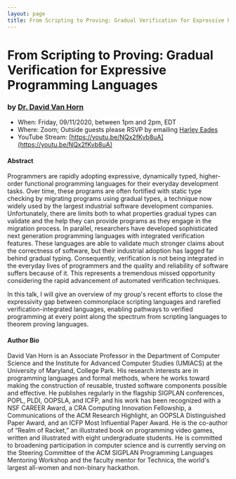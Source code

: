 ```yaml
---
layout: page
title: From Scripting to Proving: Gradual Verification for Expressive Programming Languages
---
```


From Scripting to Proving: Gradual Verification for Expressive Programming Languages
======
### by [Dr. David Van Horn](https://www.cs.umd.edu/~dvanhorn/)

- When: Friday, 09/11/2020, between 1pm and 2pm, EDT
- Where: Zoom; Outside guests please RSVP by emailing <a href="mailto:harley.eades@gmail.com">Harley Eades</a>
- YouTube Stream: [https://youtu.be/NQx2fKvb8uA](https://youtu.be/NQx2fKvb8uA)

#### Abstract

Programmers are rapidly adopting expressive, dynamically typed,
higher-order functional programming languages for their everyday
development tasks. Over time, these programs are often fortified with
static type checking by migrating programs using gradual types, a
technique now widely used by the largest industrial software
development companies. Unfortunately, there are limits both to what
properties gradual types can validate and the help they can provide
programs as they engage in the migration process. In parallel,
researchers have developed sophisticated next generation programming
languages with integrated verification features. These languages are
able to validate much stronger claims about the correctness of
software, but their industrial adoption has lagged far behind gradual
typing. Consequently, verification is not being integrated in the
everyday lives of programmers and the quality and reliability of
software suffers because of it. This represents a tremendous missed
opportunity considering the rapid advancement of automated
verification techniques.

In this talk, I will give an overview of my group's recent efforts to
close the expressivity gap between commonplace scripting languages and
rarefied verification-integrated languages, enabling pathways to
verified programming at every point along the spectrum from scripting
languages to theorem proving languages.

#### Author Bio

David Van Horn is an Associate Professor in the Department of Computer
Science and the Institute for Advanced Computer Studies (UMIACS) at
the University of Maryland, College Park. His research interests are
in programming languages and formal methods, where he works toward
making the construction of reusable, trusted software components
possible and effective. He publishes regularly in the flagship SIGPLAN
conferences, POPL, PLDI, OOPSLA, and ICFP, and his work has been
recognized with a NSF CAREER Award, a CRA Computing Innovation
Fellowship, a Communications of the ACM Research Highlight, an OOPSLA
Distinguished Paper Award, and an ICFP Most Influential Paper Award.
He is the co-author of “Realm of Racket,” an illustrated book on
programming video games, written and illustrated with eight
undergraduate students. He is committed to broadening participation in
computer science and is currently serving on the Steering Committee of
the ACM SIGPLAN Programming Languages Mentoring Workshop and the
faculty mentor for Technica, the world's largest all-women and
non-binary hackathon.